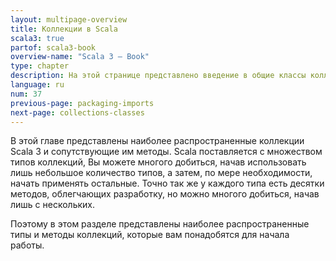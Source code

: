 ```yaml
---
layout: multipage-overview
title: Коллекции в Scala
scala3: true
partof: scala3-book
overview-name: "Scala 3 — Book"
type: chapter
description: На этой странице представлено введение в общие классы коллекций и их методы в Scala 3.
language: ru
num: 37
previous-page: packaging-imports
next-page: collections-classes
---
```


В этой главе представлены наиболее распространенные коллекции Scala 3 и сопутствующие им методы. 
Scala поставляется с множеством типов коллекций, 
Вы можете многого добиться, начав использовать лишь небольшое количество типов, а затем, по мере необходимости, начать применять остальные. 
Точно так же у каждого типа есть десятки методов, 
облегчающих разработку, но можно многого добиться, начав лишь с нескольких.

Поэтому в этом разделе представлены наиболее распространенные типы и методы коллекций, 
которые вам понадобятся для начала работы.

